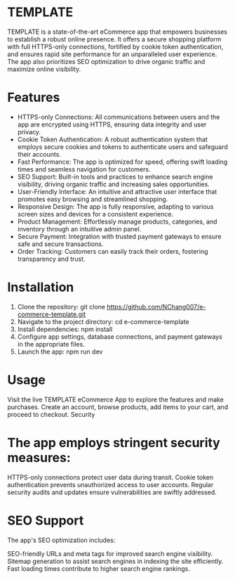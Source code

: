 # TEMPLATE
  TEMPLATE is a state-of-the-art eCommerce app that empowers businesses to establish a robust online presence. It offers a secure shopping platform with full HTTPS-only connections, fortified by cookie token authentication, and ensures rapid site performance for an unparalleled user experience. The app also prioritizes SEO optimization to drive organic traffic and maximize online visibility.

# Features

  - HTTPS-only Connections: All communications between users and the app are encrypted using HTTPS, ensuring data integrity and user privacy.
  - Cookie Token Authentication: A robust authentication system that employs secure cookies and tokens to authenticate users and safeguard their accounts.
  - Fast Performance: The app is optimized for speed, offering swift loading times and seamless navigation for customers.
  - SEO Support: Built-in tools and practices to enhance search engine visibility, driving organic traffic and increasing sales opportunities.
  - User-Friendly Interface: An intuitive and attractive user interface that promotes easy browsing and streamlined shopping.
  - Responsive Design: The app is fully responsive, adapting to various screen sizes and devices for a consistent experience.
  - Product Management: Effortlessly manage products, categories, and inventory through an intuitive admin panel.
  - Secure Payment: Integration with trusted payment gateways to ensure safe and secure transactions.
  - Order Tracking: Customers can easily track their orders, fostering transparency and trust.

# Installation

  1. Clone the repository: git clone https://github.com/NChang007/e-commerce-template.git
  2. Navigate to the project directory: cd e-commerce-template
  3. Install dependencies: npm install
  4. Configure app settings, database connections, and payment gateways in the appropriate files.
  5. Launch the app: npm run dev

# Usage

  Visit the live TEMPLATE eCommerce App to explore the features and make purchases. Create an account, browse products, add items to your cart, and proceed to checkout.
  Security
  
# The app employs stringent security measures:

  HTTPS-only connections protect user data during transit.
  Cookie token authentication prevents unauthorized access to user accounts.
  Regular security audits and updates ensure vulnerabilities are swiftly addressed.

# SEO Support

  The app's SEO optimization includes:

  SEO-friendly URLs and meta tags for improved search engine visibility.
  Sitemap generation to assist search engines in indexing the site efficiently.
  Fast loading times contribute to higher search engine rankings.

